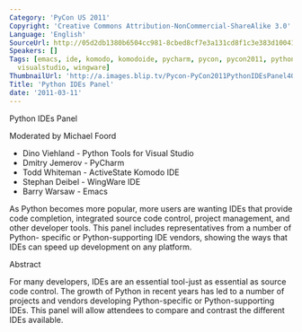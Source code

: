 ```yaml
---
Category: 'PyCon US 2011'
Copyright: 'Creative Commons Attribution-NonCommercial-ShareAlike 3.0'
Language: 'English'
SourceUrl: http://05d2db1380b6504cc981-8cbed8cf7e3a131cd8f1c3e383d10041.r93.cf2.rackcdn.com/pycon-us-2011/362_python-ides-panel.mp4
Speakers: []
Tags: [emacs, ide, komodo, komodoide, pycharm, pycon, pycon2011, pythontoolsforvisualstudio,
  visualstudio, wingware]
ThumbnailUrl: 'http://a.images.blip.tv/Pycon-PyCon2011PythonIDEsPanel405.png'
Title: 'Python IDEs Panel'
date: '2011-03-11'
---
```

Python IDEs Panel

Moderated by Michael Foord

  * Dino Viehland - Python Tools for Visual Studio 
  * Dmitry Jemerov - PyCharm 
  * Todd Whiteman - ActiveState Komodo IDE 
  * Stephan Deibel - WingWare IDE 
  * Barry Warsaw - Emacs 

As Python becomes more popular, more users are wanting IDEs that provide code
completion, integrated source code control, project management, and other
developer tools. This panel includes representatives from a number of Python-
specific or Python-supporting IDE vendors, showing the ways that IDEs can
speed up development on any platform.

Abstract

For many developers, IDEs are an essential tool-just as essential as source
code control. The growth of Python in recent years has led to a number of
projects and vendors developing Python-specific or Python-supporting IDEs.
This panel will allow attendees to compare and contrast the different IDEs
available.
